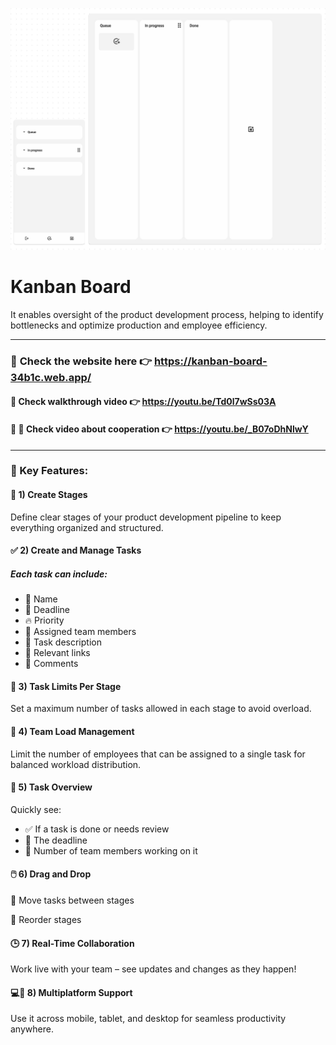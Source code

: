 ![Kanban Board - project img](./README-assets/project-img.png)

# Kanban Board

It enables oversight of the product development process, helping to identify bottlenecks and optimize production and employee efficiency.

---

### 🚀 **Check the website here** 👉 https://kanban-board-34b1c.web.app/

#### 🎥 **Check walkthrough video** 👉 https://youtu.be/Td0l7wSs03A

#### 🤝 👥 **Check video about cooperation** 👉 https://youtu.be/_B07oDhNlwY

---

### 📌 Key Features:

#### 🧱 1) Create Stages

Define clear stages of your product development pipeline to keep everything organized and structured.

#### ✅ 2) Create and Manage Tasks

##### Each task can include:

- 📝 Name
- 📅 Deadline
- 🔥 Priority
- 👥 Assigned team members
- 🧾 Task description
- 🔗 Relevant links
- 💬 Comments

#### 🚦 3) Task Limits Per Stage

Set a maximum number of tasks allowed in each stage to avoid overload.

#### 👥 4) Team Load Management

Limit the number of employees that can be assigned to a single task for balanced workload distribution.

#### 👀 5) Task Overview

Quickly see:

- ✅ If a task is done or needs review
- 📅 The deadline
- 👤 Number of team members working on it

#### 🖱️ 6) Drag and Drop

🔄 Move tasks between stages

🔀 Reorder stages

#### 🕒 7) Real-Time Collaboration

Work live with your team – see updates and changes as they happen!

#### 💻📱 8) Multiplatform Support

Use it across mobile, tablet, and desktop for seamless productivity anywhere.
